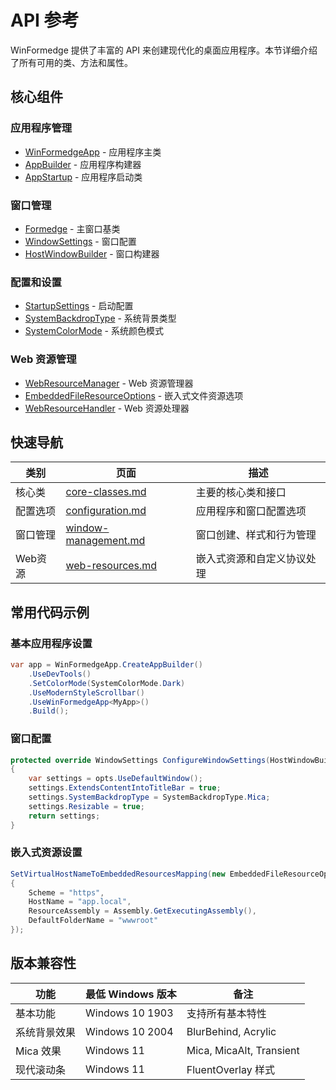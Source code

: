 ﻿# API 参考

WinFormedge 提供了丰富的 API 来创建现代化的桌面应用程序。本节详细介绍了所有可用的类、方法和属性。

## 核心组件

### 应用程序管理
- [WinFormedgeApp](core-classes.md#winformedgeapp) - 应用程序主类
- [AppBuilder](core-classes.md#appbuilder) - 应用程序构建器
- [AppStartup](core-classes.md#appstartup) - 应用程序启动类

### 窗口管理
- [Formedge](core-classes.md#formedge) - 主窗口基类
- [WindowSettings](window-management.md#windowsettings) - 窗口配置
- [HostWindowBuilder](window-management.md#hostwindowbuilder) - 窗口构建器

### 配置和设置
- [StartupSettings](configuration.md#startupsettings) - 启动配置
- [SystemBackdropType](configuration.md#systembackdroptype) - 系统背景类型
- [SystemColorMode](configuration.md#systemcolormode) - 系统颜色模式

### Web 资源管理
- [WebResourceManager](web-resources.md#webresourcemanager) - Web 资源管理器
- [EmbeddedFileResourceOptions](web-resources.md#embeddedfileresourceoptions) - 嵌入式文件资源选项
- [WebResourceHandler](web-resources.md#webresourcehandler) - Web 资源处理器

## 快速导航

| 类别 | 页面 | 描述 |
|------|------|------|
| 核心类 | [core-classes.md](core-classes.md) | 主要的核心类和接口 |
| 配置选项 | [configuration.md](configuration.md) | 应用程序和窗口配置选项 |
| 窗口管理 | [window-management.md](window-management.md) | 窗口创建、样式和行为管理 |
| Web资源 | [web-resources.md](web-resources.md) | 嵌入式资源和自定义协议处理 |

## 常用代码示例

### 基本应用程序设置

```csharp
var app = WinFormedgeApp.CreateAppBuilder()
    .UseDevTools()
    .SetColorMode(SystemColorMode.Dark)
    .UseModernStyleScrollbar()
    .UseWinFormedgeApp<MyApp>()
    .Build();
```

### 窗口配置

```csharp
protected override WindowSettings ConfigureWindowSettings(HostWindowBuilder opts)
{
    var settings = opts.UseDefaultWindow();
    settings.ExtendsContentIntoTitleBar = true;
    settings.SystemBackdropType = SystemBackdropType.Mica;
    settings.Resizable = true;
    return settings;
}
```

### 嵌入式资源设置

```csharp
SetVirtualHostNameToEmbeddedResourcesMapping(new EmbeddedFileResourceOptions
{
    Scheme = "https",
    HostName = "app.local",
    ResourceAssembly = Assembly.GetExecutingAssembly(),
    DefaultFolderName = "wwwroot"
});
```

## 版本兼容性

| 功能 | 最低 Windows 版本 | 备注 |
|------|------------------|------|
| 基本功能 | Windows 10 1903 | 支持所有基本特性 |
| 系统背景效果 | Windows 10 2004 | BlurBehind, Acrylic |
| Mica 效果 | Windows 11 | Mica, MicaAlt, Transient |
| 现代滚动条 | Windows 11 | FluentOverlay 样式 |